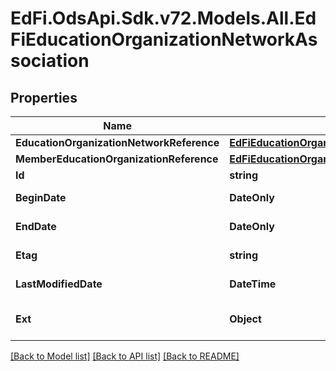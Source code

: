 # EdFi.OdsApi.Sdk.v72.Models.All.EdFiEducationOrganizationNetworkAssociation

## Properties

Name | Type | Description | Notes
------------ | ------------- | ------------- | -------------
**EducationOrganizationNetworkReference** | [**EdFiEducationOrganizationNetworkReference**](EdFiEducationOrganizationNetworkReference.md) |  | 
**MemberEducationOrganizationReference** | [**EdFiEducationOrganizationReference**](EdFiEducationOrganizationReference.md) |  | 
**Id** | **string** |  | [optional] 
**BeginDate** | **DateOnly** | The date on which the education organization joined this network. | [optional] 
**EndDate** | **DateOnly** | The date on which the education organization left this network. | [optional] 
**Etag** | **string** | A unique system-generated value that identifies the version of the resource. | [optional] 
**LastModifiedDate** | **DateTime** | The date and time the resource was last modified. | [optional] 
**Ext** | **Object** | Extensions to the EducationOrganizationNetworkAssociation entity. | [optional] 

[[Back to Model list]](../../README.md#documentation-for-models) [[Back to API list]](../../README.md#documentation-for-api-endpoints) [[Back to README]](../../README.md)

